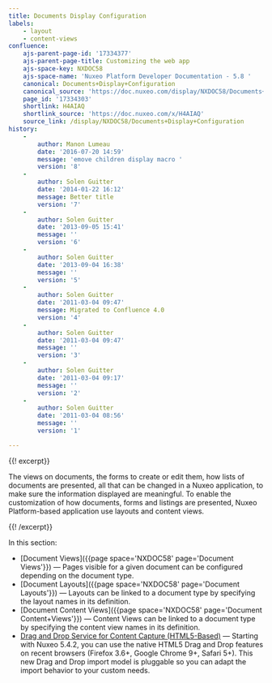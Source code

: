 ```yaml
---
title: Documents Display Configuration
labels:
    - layout
    - content-views
confluence:
    ajs-parent-page-id: '17334377'
    ajs-parent-page-title: Customizing the web app
    ajs-space-key: NXDOC58
    ajs-space-name: 'Nuxeo Platform Developer Documentation - 5.8 '
    canonical: Documents+Display+Configuration
    canonical_source: 'https://doc.nuxeo.com/display/NXDOC58/Documents+Display+Configuration'
    page_id: '17334303'
    shortlink: H4AIAQ
    shortlink_source: 'https://doc.nuxeo.com/x/H4AIAQ'
    source_link: /display/NXDOC58/Documents+Display+Configuration
history:
    - 
        author: Manon Lumeau
        date: '2016-07-20 14:59'
        message: 'emove children display macro '
        version: '8'
    - 
        author: Solen Guitter
        date: '2014-01-22 16:12'
        message: Better title
        version: '7'
    - 
        author: Solen Guitter
        date: '2013-09-05 15:41'
        message: ''
        version: '6'
    - 
        author: Solen Guitter
        date: '2013-09-04 16:38'
        message: ''
        version: '5'
    - 
        author: Solen Guitter
        date: '2011-03-04 09:47'
        message: Migrated to Confluence 4.0
        version: '4'
    - 
        author: Solen Guitter
        date: '2011-03-04 09:47'
        message: ''
        version: '3'
    - 
        author: Solen Guitter
        date: '2011-03-04 09:17'
        message: ''
        version: '2'
    - 
        author: Solen Guitter
        date: '2011-03-04 08:56'
        message: ''
        version: '1'

---
```

{{! excerpt}}

The views on documents, the forms to create or edit them, how lists of documents are presented, all that can be changed in a Nuxeo application, to make sure the information displayed are meaningful. To enable the customization of how documents, forms and listings are presented, Nuxeo Platform-based application use layouts and content views.

{{! /excerpt}}

In this section:

*   [Document Views]({{page space='NXDOC58' page='Document Views'}})&nbsp;&mdash;&nbsp;<span class="smalltext">Pages visible for a given document can be configured depending on the document type.</span>
*   [Document Layouts]({{page space='NXDOC58' page='Document Layouts'}})&nbsp;&mdash;&nbsp;<span class="smalltext">Layouts can be linked to a document type by specifying the layout names in its definition.</span>
*   [Document Content Views]({{page space='NXDOC58' page='Document Content+Views'}})&nbsp;&mdash;&nbsp;<span class="smalltext">Content Views can be linked to a document type by specifying the content view names in its definition.</span>
*   [Drag and Drop Service for Content Capture (HTML5-Based)](https://doc.nuxeo.com/pages/viewpage.action?pageId=17334337)&nbsp;&mdash;&nbsp;<span class="smalltext">Starting with Nuxeo 5.4.2, you can use the native HTML5 Drag and Drop features on recent browsers (Firefox 3.6+, Google Chrome 9+, Safari 5+). This new Drag and Drop import model is pluggable so you can adapt the import behavior to your custom needs.</span>